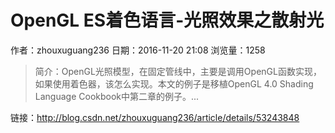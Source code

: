 # OpenGL ES着色语言-光照效果之散射光
作者：zhouxuguang236
日期：2016-11-20 21:08
浏览量：1258
> 简介：OpenGL光照模型，在固定管线中，主要是调用OpenGL函数实现，如果使用着色器，该怎么实现。本文的例子是移植OpenGL 4.0 Shading Language Cookbook中第二章的例子。...

 链接：http://blog.csdn.net/zhouxuguang236/article/details/53243848
